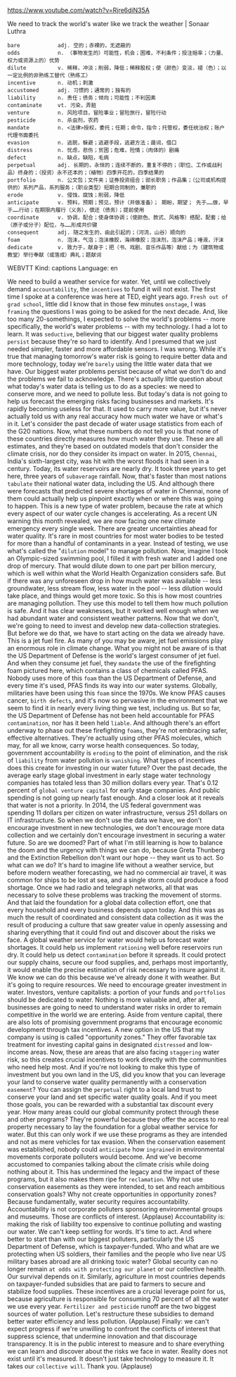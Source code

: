 https://www.youtube.com/watch?v=Rjre6diN35A


We need to track the world's water like we track the weather | Sonaar Luthra 

```
bare            adj. 空的；赤裸的，无遮蔽的
odds            n. （事物发生的）可能性，机会；困难，不利条件；投注赔率；（力量、权力或资源上的）优势
dilute          v. 稀释，冲淡；削弱，降低；稀释股权；使（颜色）变淡，褪（色）；以一定比例的非熟练工替代（熟练工）
incentive       n. 动机；刺激
accustomed      adj. 习惯的；通常的；独有的
liability       n. 责任；债务；倾向；可能性；不利因素
contaminate     vt. 污染，弄脏
venture         n. 风险项目，冒险事业；冒险旅行，冒险行动  
pesticide       n. 杀虫剂，农药    
mandate         n. <法律>授权，委托；任期；命令，指令；托管权，委任统治权；账户代理书面委托  
evasion         n. 逃脱，躲避；逃避手段，逃避方法；遁词，借口  
distress        n. 忧虑，悲伤；贫困；危难，险情；（肉体的）剧痛
defect          n. 缺点，缺陷，毛病
perpetual       adj. 长期的，永恒的；连续不断的，重复不停的；（职位、工作或战利品）终身的；（投资）永不还本的；（植物）四季开花的，四季结果的
portfolio       n. 公文包；文件夹；证券投资组合；部长职务；作品集；（公司或机构提供的）系列产品，系列服务；（职业类型）短期合同制的，兼职的
erode           v. 侵蚀，腐蚀；削弱，降低
anticipate      v. 预料，预期；预见，预计（并做准备）； 期盼，期望； 先于……做，早于……行动；在期限内履行（义务），偿还（债务）；提前使用    
coordinate      v. 协调，配合；使身体协调；（使颜色、款式、风格等）搭配，配套；给 （原子或分子）配位，与……形成共价键
consequent      adj. 随之发生的，由此引起的；（河流，山谷）顺向的    
foam            n. 泡沫，气泡；泡沫橡胶，海绵橡胶；泡沫剂，泡沫产品；唾液，汗沫
dedicate        v. 致力于，献身于；把（书、戏剧、音乐作品等）献给；为（建筑物或教堂）举行奉献（或落成）典礼；题献词  
```

WEBVTT Kind: captions Language: en 

We need to build a weather service for water. Yet, until we collectively demand `accountability`, the `incentives` to fund it will not exist. The first time I spoke at a conference was here at TED, eight years ago. `Fresh out of grad school`, little did I know that in those few minutes `onstage`, I was `framing` the questions I was going to be asked for the next decade. And, like too many 20-somethings, I expected to solve the world's problems -- more specifically, the world's water problems -- with my technology. I had a lot to learn. It was `seductive`, believing that our biggest water quality problems `persist` because they're so hard to identify. And I presumed that we just needed simpler, faster and more affordable sensors. I was wrong. While it's true that managing tomorrow's water risk is going to require better data and more technology, today we're `barely` using the little water data that we have. Our biggest water problems persist because of what we don't do and the problems we fail to acknowledge. There's actually little question about what today's water data is telling us to do as a species: we need to conserve more, and we need to pollute less. But today's data is not going to help us forecast the emerging risks facing businesses and markets. It's rapidly becoming useless for that. It used to carry more value, but it's never actually told us with any real accuracy how much water we have or what's in it. Let's consider the past decade of water usage statistics from each of the G20 nations. Now, what these numbers do not tell you is that none of these countries directly measures how much water they use. These are all estimates, and they're based on outdated models that don't consider the climate crisis, nor do they consider its impact on water. In 2015, `Chennai`, India's sixth-largest city, was hit with the worst floods it had seen in a century. Today, its water reservoirs are nearly dry. It took three years to get here, three years of `subaverage` rainfall. Now, that's faster than most nations `tabulate` their national water data, including the US. And although there were forecasts that predicted severe shortages of water in Chennai, none of them could actually help us pinpoint exactly when or where this was going to happen. This is a new type of water problem, because the rate at which every aspect of our water cycle changes is accelerating. As a recent UN warning this month revealed, we are now facing one new climate emergency every single week. There are greater uncertainties ahead for water quality. It's rare in most countries for most water bodies to be tested for more than a handful of contaminants in a year. Instead of testing, we use what's called the "`dilution` model" to manage pollution. Now, imagine I took an Olympic-sized swimming pool, I filled it with fresh water and I added one drop of mercury. That would dilute down to one part per billion mercury, which is well within what the World Health Organization considers safe. But if there was any unforeseen drop in how much water was available -- less groundwater, less stream flow, less water in the pool -- less dilution would take place, and things would get more toxic. So this is how most countries are managing pollution. They use this model to tell them how much pollution is safe. And it has clear weaknesses, but it worked well enough when we had abundant water and consistent weather patterns. Now that we don't, we're going to need to invest and develop new data-collection strategies. But before we do that, we have to start acting on the data we already have. This is a jet fuel fire. As many of you may be aware, jet fuel emissions play an enormous role in climate change. What you might not be aware of is that the US Department of Defense is the world's largest consumer of jet fuel. And when they consume jet fuel, they `mandate` the use of the firefighting foam pictured here, which contains a class of chemicals called PFAS. Nobody uses more of this `foam` than the US Department of Defense, and every time it's used, PFAS finds its way into our water systems. Globally, militaries have been using this `foam` since the 1970s. We know PFAS causes cancer, `birth defects`, and it's now so pervasive in the environment that we seem to find it in nearly every living thing we test, including us. But so far, the US Department of Defense has not been held accountable for PFAS `contamination`, nor has it been held `liable`. And although there's an effort underway to phase out these firefighting `foams`, they're not embracing safer, effective alternatives. They're actually using other PFAS molecules, which may, for all we know, carry worse health consequences. So today, government accountability is `eroding` to the point of elimination, and the risk of `liability` from water pollution is `vanishing`. What types of incentives does this create for investing in our water future? Over the past decade, the average early stage global investment in early stage water technology companies has totaled less than 30 million dollars every year. That's 0.12 percent of `global venture capital` for early stage companies. And public spending is not going up nearly fast enough. And a closer look at it reveals that water is not a priority. In 2014, the US federal government was spending 11 dollars per citizen on water infrastructure, versus 251 dollars on IT infrastructure. So when we don't use the data we have, we don't encourage investment in new technologies, we don't encourage more data collection and we certainly don't encourage investment in securing a water future. So are we doomed? Part of what I'm still learning is how to balance the doom and the urgency with things we can do, because Greta Thunberg and the Extinction Rebellion don't want our hope -- they want us to act. So what can we do? It's hard to imagine life without a weather service, but before modern weather forecasting, we had no commercial air travel, it was common for ships to be lost at sea, and a single storm could produce a food shortage. Once we had radio and telegraph networks, all that was necessary to solve these problems was tracking the movement of storms. And that laid the foundation for a global data collection effort, one that every household and every business depends upon today. And this was as much the result of coordinated and consistent data collection as it was the result of producing a culture that saw greater value in openly assessing and sharing everything that it could find out and discover about the risks we face. A global weather service for water would help us forecast water shortages. It could help us implement `rationing` well before reservoirs run dry. It could help us detect `contamination` before it spreads. It could protect our supply chains, secure our food supplies, and, perhaps most importantly, it would enable the precise estimation of risk necessary to insure against it. We know we can do this because we've already done it with weather. But it's going to require resources. We need to encourage greater investment in water. Investors, venture capitalists: a portion of your funds and `portfolios` should be dedicated to water. Nothing is more valuable and, after all, businesses are going to need to understand water risks in order to remain competitive in the world we are entering. Aside from venture capital, there are also lots of promising government programs that encourage economic development through tax incentives. A new option in the US that my company is using is called "opportunity zones." They offer favorable tax treatment for investing capital gains in designated `distressed` and low-income areas. Now, these are areas that are also facing `staggering` water risk, so this creates crucial incentives to work directly with the communities who need help most. And if you're not looking to make this type of investment but you own land in the US, did you know that you can leverage your land to conserve water quality permanently with a conservation `easement`? You can assign the `perpetual` right to a local land trust to conserve your land and set specific water quality goals. And if you meet those goals, you can be rewarded with a substantial tax discount every year. How many areas could our global community protect through these and other programs? They're powerful because they offer the access to real property necessary to lay the foundation for a global weather service for water. But this can only work if we use these programs as they are intended and not as mere vehicles for tax evasion. When the conservation easement was established, nobody could `anticipate` how `ingrained` in environmental movements corporate polluters would become. And we've become accustomed to companies talking about the climate crisis while doing nothing about it. This has undermined the legacy and the impact of these programs, but it also makes them ripe for `reclamation`. Why not use conservation easements as they were intended, to set and reach ambitious conservation goals? Why not create opportunities in opportunity zones? Because fundamentally, water security requires accountability. Accountability is not corporate polluters sponsoring environmental groups and museums. Those are conflicts of interest. (Applause) Accountability is: making the risk of liability too expensive to continue polluting and wasting our water. We can't keep settling for words. It's time to act. And where better to start than with our biggest polluters, particularly the US Department of Defense, which is taxpayer-funded. Who and what are we protecting when US soldiers, their families and the people who live near US military bases abroad are all drinking toxic water? Global security can no longer remain `at odds with protecting our planet` or our collective health. Our survival depends on it. Similarly, agriculture in most countries depends on taxpayer-funded subsidies that are paid to farmers to secure and stabilize food supplies. These incentives are a crucial leverage point for us, because agriculture is responsible for consuming 70 percent of all the water we use every year. `Fertilizer and pesticide` runoff are the two biggest sources of water pollution. Let's restructure these subsidies to demand better water efficiency and less pollution. (Applause) Finally: we can't expect progress if we're unwilling to confront the conflicts of interest that suppress science, that undermine innovation and that discourage transparency. It is in the public interest to measure and to share everything we can learn and discover about the risks we face in water. Reality does not exist until it's measured. It doesn't just take technology to measure it. It takes our `collective will`. Thank you. (Applause) 